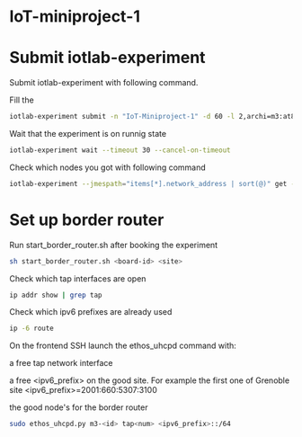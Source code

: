 # IoT-miniproject-1

# Submit iotlab-experiment

Submit iotlab-experiment with following command.

Fill the <site>
```bash
iotlab-experiment submit -n "IoT-Miniproject-1" -d 60 -l 2,archi=m3:at86rf231+site=<site>
```

Wait that the experiment is on runnig state
```bash
iotlab-experiment wait --timeout 30 --cancel-on-timeout
```

Check which nodes you got with following command
```bash
iotlab-experiment --jmespath="items[*].network_address | sort(@)" get --nodes
```

# Set up border router

Run start_border_router.sh after booking the experiment
```bash
sh start_border_router.sh <board-id> <site>
```


Check which tap interfaces are open
```bash
ip addr show | grep tap
```

Check which ipv6 prefixes are already used
```bash
ip -6 route
```
On the frontend SSH launch the ethos_uhcpd command with:

a free tap <num> network interface

a free <ipv6_prefix> on the good site. For example the first one of Grenoble site <ipv6_prefix>=2001:660:5307:3100

the good node's <id> for the border router
```bash
sudo ethos_uhcpd.py m3-<id> tap<num> <ipv6_prefix>::/64
```